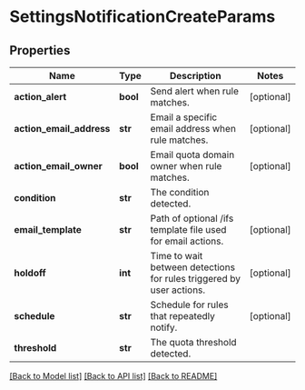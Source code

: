 # SettingsNotificationCreateParams

## Properties
Name | Type | Description | Notes
------------ | ------------- | ------------- | -------------
**action_alert** | **bool** | Send alert when rule matches. | [optional] 
**action_email_address** | **str** | Email a specific email address when rule matches. | [optional] 
**action_email_owner** | **bool** | Email quota domain owner when rule matches. | [optional] 
**condition** | **str** | The condition detected. | 
**email_template** | **str** | Path of optional /ifs template file used for email actions. | [optional] 
**holdoff** | **int** | Time to wait between detections for rules triggered by user actions. | [optional] 
**schedule** | **str** | Schedule for rules that repeatedly notify. | [optional] 
**threshold** | **str** | The quota threshold detected. | 

[[Back to Model list]](../README.md#documentation-for-models) [[Back to API list]](../README.md#documentation-for-api-endpoints) [[Back to README]](../README.md)


